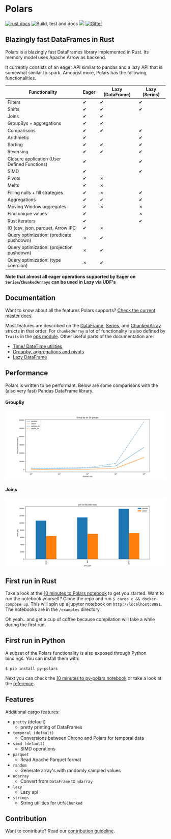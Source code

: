 # Polars
[![rust docs](https://docs.rs/polars/badge.svg)](https://docs.rs/polars/latest/polars/)
![Build, test and docs](https://github.com/ritchie46/polars/workflows/Build,%20test%20and%20docs/badge.svg)
[![](http://meritbadge.herokuapp.com/polars)](https://crates.io/crates/polars)
[![Gitter](https://badges.gitter.im/polars-rs/community.svg)](https://gitter.im/polars-rs/community?utm_source=badge&utm_medium=badge&utm_campaign=pr-badge)

## Blazingly fast  DataFrames in Rust

Polars is a blazingly fast DataFrames library implemented in Rust. Its memory model uses Apache Arrow as backend. 

It currently consists of an eager API similar to pandas and a lazy API that is somewhat similar to spark. 
Amongst more, Polars has the following functionalities.


| Functionality                                     | Eager | Lazy (DataFrame) | Lazy (Series) |
|---------------------------------------------------|-------|------------------|---------------|
| Filters                                           | ✔     | ✔                | ✔             |
| Shifts                                            | ✔     | ✔                | ✔             |
| Joins                                             | ✔     | ✔                |               |
| GroupBys + aggregations                           | ✔     | ✔                |               |
| Comparisons                                       | ✔     | ✔                | ✔             |
| Arithmetic                                        | ✔     |                  | ✔             |
| Sorting                                           | ✔     | ✔                | ✔             |
| Reversing                                         | ✔     | ✔                | ✔             |
| Closure application (User Defined Functions)      | ✔     |                  | ✔             |
| SIMD                                              | ✔     |                  | ✔             |
| Pivots                                            | ✔     | ✗                |               |
| Melts                                             | ✔     | ✗                |               |
| Filling nulls + fill strategies                   | ✔     | ✗                | ✔             |
| Aggregations                                      | ✔     | ✔                | ✔             |
| Moving Window aggregates                          | ✔     | ✗                | ✗             |
| Find unique values                                | ✔     |                  | ✗             |
| Rust iterators                                    | ✔     |                  | ✔             |
| IO (csv, json, parquet, Arrow IPC                 | ✔     | ✗                |               |
| Query optimization: (predicate pushdown)          | ✗     | ✔                |               |
| Query optimization: (projection pushdown)         | ✗     | ✔                |               |
| Query optimization: (type coercion)               | ✗     | ✔                |               |

**Note that almost all eager operations supported by Eager on `Series`/`ChunkedArrays` can be used in Lazy via UDF's**


## Documentation
Want to know about all the features Polars supports? [Check the current master docs](https://ritchie46.github.io/polars). 

Most features are described on the [DataFrame](https://ritchie46.github.io/polars/polars/frame/struct.DataFrame.html), 
[Series](https://ritchie46.github.io/polars/polars/series/enum.Series.html), and [ChunkedArray](https://ritchie46.github.io/polars/polars/chunked_array/struct.ChunkedArray.html)
structs in that order. For `ChunkedArray` a lot of functionality is also defined by `Traits` in the 
[ops module](https://ritchie46.github.io/polars/polars/chunked_array/ops/index.html).
Other useful parts of the documentation are:
* [Time/ DateTime utilities](https://ritchie46.github.io/polars/polars/doc/time/index.html)
* [Groupby, aggregations and pivots](https://ritchie46.github.io/polars/polars/frame/group_by/struct.GroupBy.html)
* [Lazy DataFrame](https://ritchie46.github.io/polars/polars/lazy/frame/struct.LazyFrame.html)


## Performance
Polars is written to be performant. Below are some comparisons with the (also very fast) Pandas DataFrame library.

#### GroupBy
![](pandas_cmp/img/groupby10_.png)

#### Joins
![](pandas_cmp/img/join_80_000.png)


## First run in Rust
Take a look at the [10 minutes to Polars notebook](examples/10_minutes_to_polars.ipynb) to get you started.
Want to run the notebook yourself? Clone the repo and run `$ cargo c && docker-compose up`. This will spin up a jupyter
notebook on `http://localhost:8891`. The notebooks are in the `/examples` directory.
 
Oh yeah.. and get a cup of coffee because compilation will take a while during the first run.

## First run in Python
A subset of the Polars functionality is also exposed through Python bindings. You can install them with:

`$ pip install py-polars`

Next you can check the [10 minutes to py-polars notebook](examples/10_minutes_to_pypolars.ipynb) or take a look 
at the [reference](https://ritchie46.github.io/polars/pypolars/index.html).



## Features

Additional cargo features:

* `pretty` (default)
    - pretty printing of DataFrames
* `temporal (default)`
    - Conversions between Chrono and Polars for temporal data
* `simd (default)`
    - SIMD operations
* `parquet`
    - Read Apache Parquet format
* `random`
    - Generate array's with randomly sampled values
* `ndarray`
    - Convert from `DataFrame` to `ndarray`
* `lazy`
    - Lazy api
* `strings`
    - String utilities for `Utf8Chunked`

## Contribution
Want to contribute? Read our [contribution guideline](./CONTRIBUTING.md).
